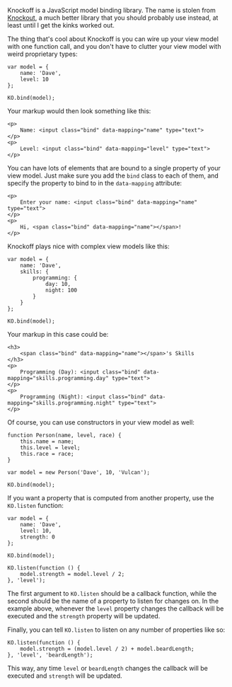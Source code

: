 Knockoff is a JavaScript model binding library. The name is stolen from [Knockout](http://knockoutjs.com), a much better library that you should probably use instead, at least until I get the kinks worked out.

The thing that's cool about Knockoff is you can wire up your view model with one function call, and you don't have to clutter your view model with weird proprietary types:

    var model = {
        name: 'Dave',
        level: 10
    };
    
    KO.bind(model);

Your markup would then look something like this:

    <p>
        Name: <input class="bind" data-mapping="name" type="text">
    </p>
    <p>
        Level: <input class="bind" data-mapping="level" type="text">
    </p>

You can have lots of elements that are bound to a single property of your view model. Just make sure you add the `bind` class to each of them, and specify the property to bind to in the `data-mapping` attribute:

    <p>
        Enter your name: <input class="bind" data-mapping="name" type="text">
    </p>
    <p>
        Hi, <span class="bind" data-mapping="name"></span>!
    </p>

Knockoff plays nice with complex view models like this:

    var model = {
        name: 'Dave',
        skills: {
            programming: {
                day: 10,
                night: 100
            }
        }
    };
    
    KO.bind(model);

Your markup in this case could be:

    <h3>
        <span class="bind" data-mapping="name"></span>'s Skills
    </h3>
    <p>
        Programming (Day): <input class="bind" data-mapping="skills.programming.day" type="text">
    </p>
    <p>
        Programming (Night): <input class="bind" data-mapping="skills.programming.night" type="text">
    </p>

Of course, you can use constructors in your view model as well:

    function Person(name, level, race) {
        this.name = name;
        this.level = level;
        this.race = race;
    }
    
    var model = new Person('Dave', 10, 'Vulcan');
    
    KO.bind(model);

If you want a property that is computed from another property, use the `KO.listen` function:

    var model = {
        name: 'Dave',
        level: 10,
        strength: 0
    };
    
    KO.bind(model);
    
    KO.listen(function () {
        model.strength = model.level / 2;
    }, 'level');

The first argument to `KO.listen` should be a callback function, while the second should be the name of a property to listen for changes on. In the example above, whenever the `level` property changes the callback will be executed and the `strength` property will be updated.

Finally, you can tell `KO.listen` to listen on any number of properties like so:

    KO.listen(function () {
        model.strength = (model.level / 2) + model.beardLength;
    }, 'level', 'beardLength');

This way, any time `level` or `beardLength` changes the callback will be executed and `strength` will be updated.
